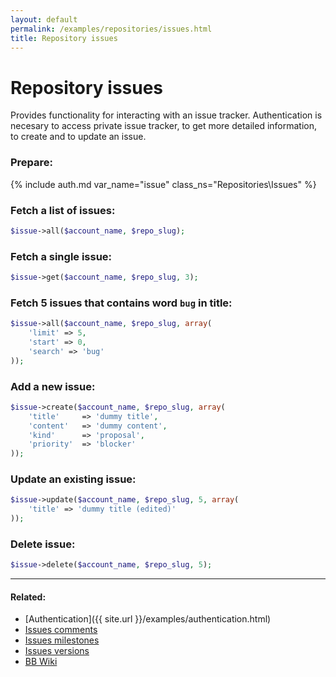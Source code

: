 ```yaml
---
layout: default
permalink: /examples/repositories/issues.html
title: Repository issues
---
```


# Repository issues

Provides functionality for interacting with an issue tracker. Authentication is necesary to access private issue tracker,
to get more detailed information, to create and to update an issue.

### Prepare:
{% include auth.md var_name="issue" class_ns="Repositories\Issues" %}

### Fetch a list of issues:

```php
$issue->all($account_name, $repo_slug);
```

### Fetch a single issue:

```php
$issue->get($account_name, $repo_slug, 3);
```

### Fetch 5 issues that contains word `bug` in title:

```php
$issue->all($account_name, $repo_slug, array(
    'limit' => 5,
    'start' => 0,
    'search' => 'bug'
));
```

### Add a new issue:

```php
$issue->create($account_name, $repo_slug, array(
    'title'     => 'dummy title',
    'content'   => 'dummy content',
    'kind'      => 'proposal',
    'priority'  => 'blocker'
));
```

### Update an existing issue:

```php
$issue->update($account_name, $repo_slug, 5, array(
    'title' => 'dummy title (edited)'
));
```

### Delete issue:

```php
$issue->delete($account_name, $repo_slug, 5);
```

----

#### Related:
  * [Authentication]({{ site.url }}/examples/authentication.html)
  * [Issues comments](issues/comments.html)
  * [Issues milestones](issues/milestones.html)
  * [Issues versions](issues/versions.html)
  * [BB Wiki](https://confluence.atlassian.com/display/BITBUCKET/issues+Resource#issuesResource-Overview)
